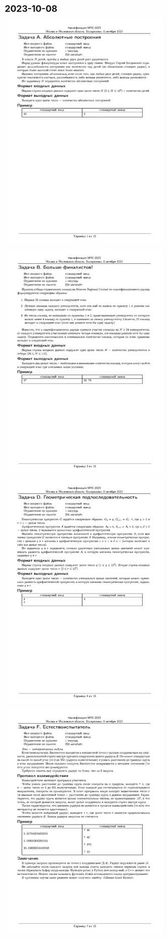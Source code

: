 # 2023-10-08

![image](.img/A.png)

![image](.img/B.png)

![image](.img/D.png)

![image](.img/F.png)
